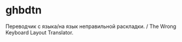 # ghbdtn
Переводчик с языка/на язык неправильной раскладки. / The Wrong Keyboard Layout Translator.
